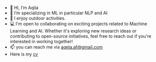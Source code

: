 - 👋 Hi, I’m Aqila
- 👀 I’m specializing in ML in particular NLP and AI
- 🌱 I enjoy outdoor activities.
- 💻 I'm open to collaborating on exciting projects related to Machine Learning and AI. Whether it's exploring new research ideas or contributing to open-source initiatives, feel free to reach out if you're interested in working together!
- 📫 you can reach me via aqela.af@gmail.com
- Here is my [cv](https://github.com/Aqila-Farahmand/CV/releases/download/0.1.0-2025-01-17T112827/cv.pdf)

<!---
Aqila-Farahmand is a ✨ special ✨ repository because its `README.md` (this file) appears on your GitHub profile.
You can click the Preview link to take a look at your changes.
--->
